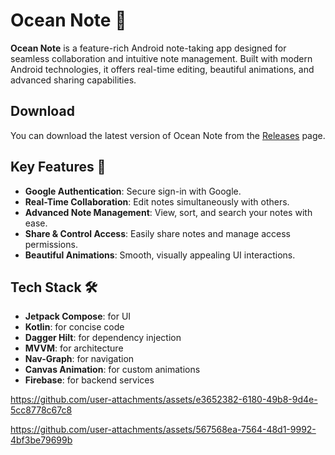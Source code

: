 # Ocean Note 🌊

**Ocean Note** is a feature-rich Android note-taking app designed for seamless collaboration and intuitive note management. Built with modern Android technologies, it offers real-time editing, beautiful animations, and advanced sharing capabilities.

## Download
You can download the latest version of Ocean Note from the [Releases](https://github.com/AMAN-MAHTO/NoteApp/releases/) page.


## Key Features 🚀

- **Google Authentication**: Secure sign-in with Google.
- **Real-Time Collaboration**: Edit notes simultaneously with others.
- **Advanced Note Management**: View, sort, and search your notes with ease.
- **Share & Control Access**: Easily share notes and manage access permissions.
- **Beautiful Animations**: Smooth, visually appealing UI interactions.

## Tech Stack 🛠️

- **Jetpack Compose**: for UI
- **Kotlin**: for concise code
- **Dagger Hilt**: for dependency injection
- **MVVM**: for architecture
- **Nav-Graph**: for navigation
- **Canvas Animation**: for custom animations
- **Firebase**: for backend services


https://github.com/user-attachments/assets/e3652382-6180-49b8-9d4e-5cc8778c67c8



https://github.com/user-attachments/assets/567568ea-7564-48d1-9992-4bf3be79699b

